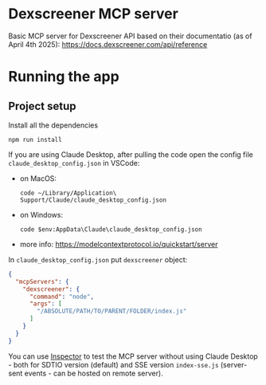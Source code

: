 # Dexscreener MCP server

Basic MCP server for Dexscreener API based on their documentatio (as of April 4th 2025): https://docs.dexscreener.com/api/reference

# Running the app

## Project setup

Install all the dependencies
```
npm run install
```

If you are using Claude Desktop, after pulling the code open the config file `claude_desktop_config.json` in VSCode:
- on MacOS:

  ```code ~/Library/Application\ Support/Claude/claude_desktop_config.json```

- on Windows:

  ```code $env:AppData\Claude\claude_desktop_config.json```
- more info: https://modelcontextprotocol.io/quickstart/server

In `claude_desktop_config.json` put `dexscreener` object:
```json
{
  "mcpServers": {
    "dexscreener": {
      "command": "node",
      "args": [
        "/ABSOLUTE/PATH/TO/PARENT/FOLDER/index.js"
      ]
    }
  }
}

```

You can use [Inspector](https://modelcontextprotocol.io/docs/tools/inspector) to test the MCP server without using Claude Desktop - both for SDTIO version (default) and SSE version `index-sse.js` (server-sent events - can be hosted on remote server).